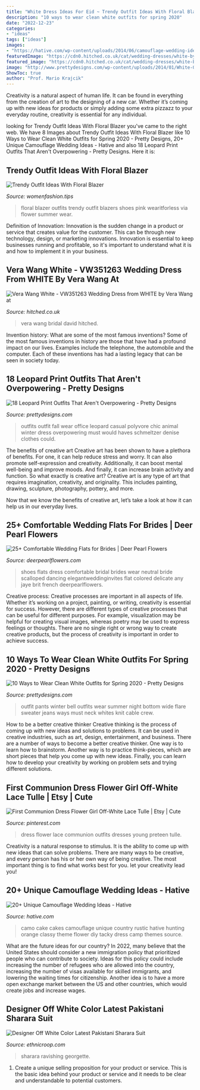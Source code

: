 ```yaml
---
title: "White Dress Ideas For Eid ~ Trendy Outfit Ideas With Floral Blazer"
description: "10 ways to wear clean white outfits for spring 2020"
date: "2022-12-23"
categories:
- "ideas"
tags: ["ideas"]
images:
- "https://hative.com/wp-content/uploads/2014/06/camouflage-wedding-ideas/9-camouflage-wedding-cake.jpg"
featuredImage: "https://cdn0.hitched.co.uk/cat/wedding-dresses/white-by-vera-wang-at-davids-bridal/vera-wang-white-vw351263--mfvo432915.jpg"
featured_image: "https://cdn0.hitched.co.uk/cat/wedding-dresses/white-by-vera-wang-at-davids-bridal/vera-wang-white-vw351263--mfvo432915.jpg"
image: "http://www.prettydesigns.com/wp-content/uploads/2014/01/White-Outfit-crew-neck-white-sweater-with-white-pants.jpg"
ShowToc: true
author: "Prof. Mario Krajcik"
---
```



Creativity is a natural aspect of human life. It can be found in everything from the creation of art to the designing of a new car. Whether it’s coming up with new ideas for products or simply adding some extra pizzazz to your everyday routine, creativity is essential for any individual.

	

		
looking for Trendy Outfit Ideas With Floral Blazer you've came to the right web. We have 8 Images about Trendy Outfit Ideas With Floral Blazer like 10 Ways to Wear Clean White Outfits for Spring 2020 - Pretty Designs, 20+ Unique Camouflage Wedding Ideas - Hative and also 18 Leopard Print Outfits That Aren&#039;t Overpowering - Pretty Designs. Here it is:
		
    
## Trendy Outfit Ideas With Floral Blazer

<img loading=lazy src="http://www.womenfashion.tips/wp-content/uploads/2015/03/fd3420af6dc0df777089dafff338c429-682x1024.jpg" onerror="this.onerror=null;this.src='https://tse1.mm.bing.net/th?id=OIP.4Pec2AHnFeYX9x7GQHLovQHaLH&amp;pid=15.1';" alt="Trendy Outfit Ideas With Floral Blazer">

_Source: womenfashion.tips_

>floral blazer outfits trendy outfit blazers shoes pink wearitforless via flower summer wear. 

	

Definition of Innovation:
Innovation is the sudden change in a product or service that creates value for the customer. This can be through new technology, design, or marketing innovations. Innovation is essential to keep businesses running and profitable, so it's important to understand what it is and how to implement it in your business.

    
## Vera Wang White - VW351263 Wedding Dress From WHITE By Vera Wang At

<img loading=lazy src="https://cdn0.hitched.co.uk/cat/wedding-dresses/white-by-vera-wang-at-davids-bridal/vera-wang-white-vw351263--mfvo432915.jpg" onerror="this.onerror=null;this.src='https://tse2.mm.bing.net/th?id=OIP.fZwR6SYe38hXnfmO1jRIdwHaLH&amp;pid=15.1';" alt="Vera Wang White - VW351263 Wedding Dress from WHITE by Vera Wang at">

_Source: hitched.co.uk_

>vera wang bridal david hitched. 

	

Invention history: What are some of the most famous inventions?
Some of the most famous inventions in history are those that have had a profound impact on our lives. Examples include the telephone, the automobile and the computer. Each of these inventions has had a lasting legacy that can be seen in society today.

    
## 18 Leopard Print Outfits That Aren&#039;t Overpowering - Pretty Designs

<img loading=lazy src="http://www.prettydesigns.com/wp-content/uploads/2017/01/18-leopard-print-outfits-that-arent-overpowering.jpg" onerror="this.onerror=null;this.src='https://tse3.mm.bing.net/th?id=OIP.T2QtcIfI_9uLE8wPI5I6iQHaLT&amp;pid=15.1';" alt="18 Leopard Print Outfits That Aren&#039;t Overpowering - Pretty Designs">

_Source: prettydesigns.com_

>outfits outfit fall wear office leopard casual polyvore chic animal winter dress overpowering must would haves schmeltzer denise clothes could. 

	

The benefits of creative art
Creative art has been shown to have a plethora of benefits. For one, it can help reduce stress and worry. It can also promote self-expression and creativity. Additionally, it can boost mental well-being and improve moods. And finally, it can increase brain activity and function.
So what exactly is creative art? Creative art is any type of art that requires imagination, creativity, and originality. This includes painting, drawing, sculpture, photography, pottery, and more.

Now that we know the benefits of creative art, let’s take a look at how it can help us in our everyday lives.

    
## 25+ Comfortable Wedding Flats For Brides | Deer Pearl Flowers

<img loading=lazy src="http://www.deerpearlflowers.com/wp-content/uploads/2015/06/Delicate-Scalloped-Bridal-Flats-for-Dancing.jpg" onerror="this.onerror=null;this.src='https://tse2.mm.bing.net/th?id=OIP.-zcs3oVn1WsnTck562e_8gHaLH&amp;pid=15.1';" alt="25+ Comfortable Wedding Flats for Brides | Deer Pearl Flowers">

_Source: deerpearlflowers.com_

>shoes flats dress comfortable bridal brides wear neutral bride scalloped dancing elegantweddinginvites flat colored delicate any jaye brit french deerpearlflowers. 

	

Creative process:
Creative processes are important in all aspects of life. Whether it’s working on a project, painting, or writing, creativity is essential for success. However, there are different types of creative processes that can be useful for different purposes. For example, visualization may be helpful for creating visual images, whereas poetry may be used to express feelings or thoughts. There are no single right or wrong way to create creative products, but the process of creativity is important in order to achieve success.

    
## 10 Ways To Wear Clean White Outfits For Spring 2020 - Pretty Designs

<img loading=lazy src="http://www.prettydesigns.com/wp-content/uploads/2014/01/White-Outfit-crew-neck-white-sweater-with-white-pants.jpg" onerror="this.onerror=null;this.src='https://tse4.mm.bing.net/th?id=OIP.v52ZsuvITwNrb6l-NHHcdQHaLG&amp;pid=15.1';" alt="10 Ways to Wear Clean White Outfits for Spring 2020 - Pretty Designs">

_Source: prettydesigns.com_

>outfit pants winter bell outfits wear summer night bottom wide flare sweater jeans ways must neck whites knit cable crew. 

	

How to be a better creative thinker
Creative thinking is the process of coming up with new ideas and solutions to problems. It can be used in creative industries, such as art, design, entertainment, and business. There are a number of ways to become a better creative thinker. One way is to learn how to brainstorm. Another way is to practice think-pieces, which are short pieces that help you come up with new ideas. Finally, you can learn how to develop your creativity by working on problem sets and trying different solutions.

    
## First Communion Dress Flower Girl Off-White Lace Tulle | Etsy | Cute

<img loading=lazy src="https://i.pinimg.com/736x/db/ad/af/dbadaf183e407e76e2e9897c8f010e65.jpg" onerror="this.onerror=null;this.src='https://tse2.mm.bing.net/th?id=OIP.lCrU171syRJAY5qshpCLUwHaLG&amp;pid=15.1';" alt="First Communion Dress Flower Girl Off-White Lace Tulle | Etsy | Cute">

_Source: pinterest.com_

>dress flower lace communion outfits dresses young preteen tulle. 

	

Creativity is a natural response to stimulus. It is the ability to come up with new ideas that can solve problems. There are many ways to be creative, and every person has his or her own way of being creative. The most important thing is to find what works best for you. let your creativity lead you!

    
## 20+ Unique Camouflage Wedding Ideas - Hative

<img loading=lazy src="https://hative.com/wp-content/uploads/2014/06/camouflage-wedding-ideas/9-camouflage-wedding-cake.jpg" onerror="this.onerror=null;this.src='https://tse2.mm.bing.net/th?id=OIP.CT-ES8aGLL6FcqEiPBm4rgHaJ4&amp;pid=15.1';" alt="20+ Unique Camouflage Wedding Ideas - Hative">

_Source: hative.com_

>camo cake cakes camouflage unique country rustic hative hunting orange classy theme flower diy tacky dress camp themes source. 

	

What are the future ideas for our country?
In 2022, many believe that the United States should consider a new immigration policy that prioritized people who can contribute to society. Ideas for this policy could include increasing the number of refugees who are allowed into the country, increasing the number of visas available for skilled immigrants, and lowering the waiting times for citizenship. Another idea is to have a more open exchange market between the US and other countries, which would create jobs and increase wages.

    
## Designer Off White Color Latest Pakistani Sharara Suit

<img loading=lazy src="https://webmerx.sgp1.cdn.digitaloceanspaces.com/ethnicroop/product_images/1623820401.Designer_White_Color_Latest_Sharara_Suit..jpg" onerror="this.onerror=null;this.src='https://tse1.mm.bing.net/th?id=OIP.mJCj4X6WE38KPOcW6ICKXAHaNK&amp;pid=15.1';" alt="Designer Off White Color Latest Pakistani Sharara Suit">

_Source: ethnicroop.com_

>sharara ravishing georgette. 

	

1. Create a unique selling proposition for your product or service. This is the basic idea behind your product or service and it needs to be clear and understandable to potential customers. 

